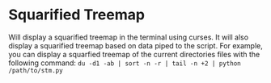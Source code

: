 # Squarified Treemap
Will display a squarified treemap in the terminal using curses.
It will also display a squarified treemap based on data piped to the script. 
For example, you can display a squarfied treemap of the current directories 
files with the following command:
`du -d1 -ab | sort -n -r | tail -n +2 | python /path/to/stm.py`
